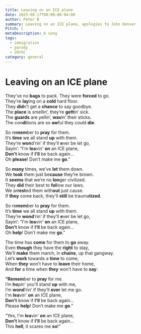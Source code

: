 ```yaml
---
title: Leaving on an ICE plane
date: 2025-08-17T00:00:00-04:00
author: Peter B
summary: Leaving on an ICE plane, apologies to John Denver
Pitch: C
metaDescription: A song
tags:
  - immigration
  - parody
  - 20thC
category: general
---
```

# Leaving on an ICE plane

They’ve no **bags** to pack. They were **forced** to go.\
They're **lay**ing on a **cold** hard floor.\
They **did**n’t get a **chance** to say goodbye.\
The **place** is smellin’, they’re **gett**in’ sick.\
The **guards** are yellin’, **wav**in’ their sticks.\
The con**di**tions are so **aw**ful they could **die**.

So re**mem**ber to **pray** for them.\
It’s **time** we all stand **up** with them.\
They’re **won**d’rin’ if they’ll **e**ver be let go,\
Sayin’: “I'm **lea**vin' **on** an ICE plane,\
**Don't** know if **I'll** be back again…\
Oh **please**! Don’t make me **go**.” 

So **many** times, we’ve **let** them down.\
We **took** them just be**cause** they’re brown. \
It **seems** that we’re no **lon**ger civilized. \
They **did** their best to **fol**low our laws.\
We ar**rest**ed them with**out** just cause.\
If **they** come back, they'll **still** be trauma**tized**. 

So re**mem**ber to **pray** for them.\
It’s **time** we all stand **up** with them.\
They’re **wond**’rin’ if they’ll **e**ver be let go,\
Sayin’: “I'm **lea**vin' **on** an ICE plane,\
**Don't** know if **I'll** be back again…\
Oh **help**! Don’t make me **go**.”

The time has **come** for them to **go** away.\
Even **though** they have the **right** to stay,\
We’ll **make** them march, in **chains**, up that gangway.\
Let’s **work** towards a **time** to come,\
When **they** won’t have to **leave** their home,\
And **for** a time when **they** won't have to **say**:

**“**Re**mem**ber to **pray** for me.\
I’m **ho**pin’ you'll stand **up** with me,\
I’m **wond**’rin’ if they’ll **ever** let me go.\
I'm **lea**vin' **on** an ICE plane,\
**Don't** know if **I'll** be back again…\
Please **help**! Don’t make me **go**.”

“Yes, I'm **lea**vin' **on** an ICE plane,\
**Don't** know if **I'll** be back again…\
This **hell**, it scares me **so**!”
